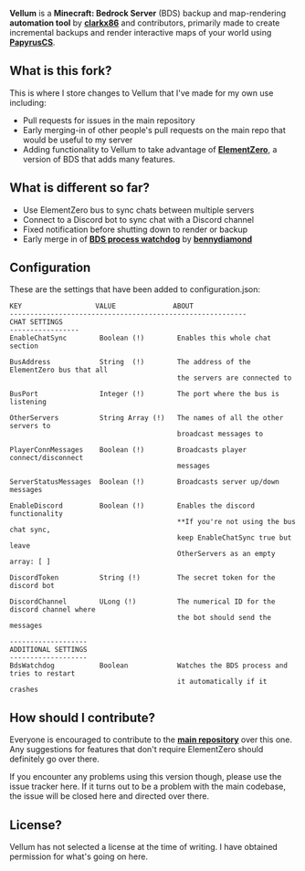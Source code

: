 **Vellum** is a **Minecraft: Bedrock Server** (BDS) backup and map-rendering **automation tool** by [**clarkx86**](https://github.com/clarkx86) and contributors, primarily made to create incremental backups and render interactive maps of your world using [**PapyrusCS**](https://github.com/mjungnickel18/papyruscs).

## What is this fork?
This is where I store changes to Vellum that I've made for my own use including:
* Pull requests for issues in the main repository
* Early merging-in of other people's pull requests on the main repo that would be useful to my server
* Adding functionality to Vellum to take advantage of [**ElementZero**](https://github.com/Element-0/ElementZero), a version of BDS that adds many features.

## What is different so far?
* Use ElementZero bus to sync chats between multiple servers
* Connect to a Discord bot to sync chat with a Discord channel
* Fixed notification before shutting down to render or backup
* Early merge in of [**BDS process watchdog**](https://github.com/clarkx86/vellum/pull/10) by [**bennydiamond**](https://github.com/bennydiamond)

## Configuration 
These are the settings that have been added to configuration.json:
```
KEY                  VALUE              ABOUT
----------------------------------------------------------
CHAT SETTINGS
-----------------
EnableChatSync        Boolean (!)        Enables this whole chat section

BusAddress            String  (!)        The address of the ElementZero bus that all
                                         the servers are connected to
                                      
BusPort               Integer (!)        The port where the bus is listening

OtherServers          String Array (!)   The names of all the other servers to
                                         broadcast messages to

PlayerConnMessages    Boolean (!)        Broadcasts player connect/disconnect
                                         messages

ServerStatusMessages  Boolean (!)        Broadcasts server up/down messages
                                      
EnableDiscord         Boolean (!)        Enables the discord functionality
                                         **If you're not using the bus chat sync,
                                         keep EnableChatSync true but leave
                                         OtherServers as an empty array: [ ]
                                     
DiscordToken          String (!)         The secret token for the discord bot

DiscordChannel        ULong (!)          The numerical ID for the discord channel where
                                         the bot should send the messages

-------------------
ADDITIONAL SETTINGS
-------------------
BdsWatchdog           Boolean            Watches the BDS process and tries to restart
                                         it automatically if it crashes
```

## How should I contribute?
Everyone is encouraged to contribute to the [**main repository**](https://github.com/clarkx86/vellum) over this one.  Any suggestions for features that don't require ElementZero should definitely go over there.

If you encounter any problems using this version though, please use the issue tracker here. If it turns out to be a problem with the main codebase, the issue will be closed here and directed over there.

## License?
Vellum has not selected a license at the time of writing.  I have obtained permission for what's going on here.


